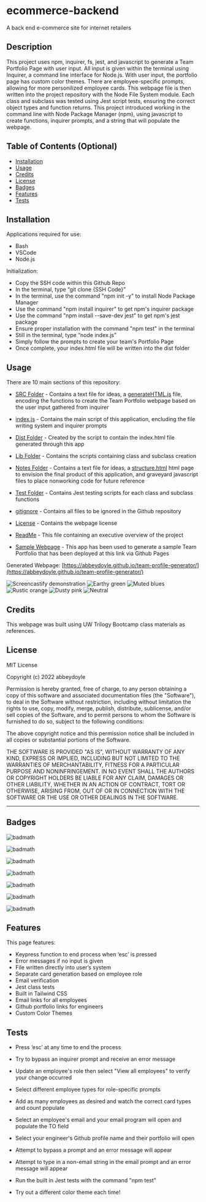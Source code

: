 # ecommerce-backend
A back end e-commerce site for internet retailers

## Description

This project uses npm, inquirer, fs, jest, and javascript to generate a Team Portfolio Page with user input. All input is given within the terminal using Inquirer, a command line interface for Node.js. With user input, the portfolio page has custom color themes. There are employee-specific prompts, allowing for more personilized employee cards. This webpage file is then written into the project repository with the Node File System module. Each class and subclass was tested using Jest script tests, ensuring the correct object types and function returns. This project introduced working in the command line with Node Package Manager (npm), using javascript to create functions, inquirer prompts, and a string that will populate the webpage.


<!-- Provide a short description explaining the what, why, and how of your project. Use the following questions as a guide:

- What was your motivation?
- Why did you build this project? (Note: the answer is not "Because it was a homework assignment.")
- What problem does it solve?
- What did you learn? -->

## Table of Contents (Optional)

<!-- If your README is long, add a table of contents to make it easy for users to find what they need. -->

- [Installation](#installation)
- [Usage](#usage)
- [Credits](#credits)
- [License](#license)
- [Badges](#badges)
- [Features](#features)
- [Tests](#tests)

## Installation

Applications required for use: 
- Bash
- VSCode
- Node.js 

Initialization: 
- Copy the SSH code within this Github Repo 
- In the terminal, type “git clone {SSH Code}” 
- In the terminal, use the command "npm init -y" to install Node Package Manager 
- Use the command "npm install inquirer" to get npm's inquirer package 
- Use the command "npm install --save-dev jest" to get npm's jest package 
- Ensure proper installation with the command "npm test" in the terminal
- Still in the terminal, type “node index.js” 
- Simply follow the prompts to create your team's Portfolio Page
- Once complete, your index.html file will be written into the dist folder
<!-- What are the steps required to install your project? Provide a step-by-step description of how to get the development environment running. -->


## Usage

There are 10 main sections of this repository:

- [SRC Folder](https://github.com/abbeydoyle/team-profile-generator/tree/main/src) - Contains a text file for ideas, a [generateHTML.js](https://github.com/abbeydoyle/team-profile-generator/blob/main/src/generateHTML.js) file, encoding the functions to create the Team Portfolio webpage based on the user input gathered from inquirer

- [index.js](https://github.com/abbeydoyle/team-profile-generator/blob/main/index.html) - Contains the main script of this application, encluding the file writing system and inquirer prompts

- [Dist Folder](https://github.com/abbeydoyle/team-profile-generator/tree/main/dist) - Created by the script to contain the index.html file generated through this app

- [Lib Folder](https://github.com/abbeydoyle/team-profile-generator/tree/main/lib) - Contains the scripts containing class and subclass creation

- [Notes Folder](https://github.com/abbeydoyle/team-profile-generator/tree/main/notes) - Contains a text file for ideas, a [structure.html](https://github.com/abbeydoyle/team-profile-generator/blob/main/notes/structure.html) html page to envision the final product of this application, and graveyard javascript files to place nonworking code for future reference

- [Test Folder](https://github.com/abbeydoyle/team-profile-generator/tree/main/test) - Contains Jest testing scripts for each class and subclass functions

- [gitignore](https://github.com/abbeydoyle/team-profile-generator/blob/main/.gitignore) - Contains all files to be ignored in the Github repository

- [License](https://github.com/abbeydoyle/module-two-challenge/blob/main/LICENSE) - Contains the webpage license

- [ReadMe](https://github.com/abbeydoyle/module-two-challenge/blob/main/README.md) - This file containing an executive overview of the project

- [Sample Webpage](https://abbeydoyle.github.io/team-profile-generator/) - This app has been used to generate a sample Team Portfolio that has been deployed at this link via Github Pages

Generated Webpage: [https://abbeydoyle.github.io/team-profile-generator/](https://abbeydoyle.github.io/team-profile-generator/)

![Screencastify demonstration](./dist/team-profile.gif)
![Earthy green](./dist/earthy%20green.png)
![Muted blues](./dist/muted%20blues.png)
![Rustic orange](./dist/rustic%20orange.png)
![Dusty pink](./dist/Dusty%20pink.png)
![Neutral](./dist/black-white.png)




<!-- Provide instructions and examples for use. Include screenshots as needed.

To add a screenshot, create an `assets/images` folder in your repository and upload your screenshot to it. Then, using the relative filepath, add it to your README using the following syntax:

    ```md
    ![alt text](assets/images/screenshot.png)
    ``` -->

## Credits

This webpage was built using UW Trilogy Bootcamp class materials as references.


## License

MIT License

Copyright (c) 2022 abbeydoyle

Permission is hereby granted, free of charge, to any person obtaining a copy of this software and associated documentation files (the "Software"), to deal in the Software without restriction, including without limitation the rights to use, copy, modify, merge, publish, distribute, sublicense, and/or sell copies of the Software, and to permit persons to whom the Software is furnished to do so, subject to the following conditions:

The above copyright notice and this permission notice shall be included in all copies or substantial portions of the Software.

THE SOFTWARE IS PROVIDED "AS IS", WITHOUT WARRANTY OF ANY KIND, EXPRESS OR IMPLIED, INCLUDING BUT NOT LIMITED TO THE WARRANTIES OF MERCHANTABILITY, FITNESS FOR A PARTICULAR PURPOSE AND NONINFRINGEMENT. IN NO EVENT SHALL THE AUTHORS OR COPYRIGHT HOLDERS BE LIABLE FOR ANY CLAIM, DAMAGES OR OTHER LIABILITY, WHETHER IN AN ACTION OF CONTRACT, TORT OR OTHERWISE, ARISING FROM, OUT OF OR IN CONNECTION WITH THE SOFTWARE OR THE USE OR OTHER DEALINGS IN THE SOFTWARE.

<!-- The last section of a high-quality README file is the license. This lets other developers know what they can and cannot do with your project. If you need help choosing a license, refer to [https://choosealicense.com/](https://choosealicense.com/). -->

---

<!-- 🏆 The previous sections are the bare minimum, and your project will ultimately determine the content of this document. You might also want to consider adding the following sections. -->

## Badges

![badmath](https://img.shields.io/github/repo-size/abbeydoyle/team-profile-generator?color=pink&style=plastic)

![badmath](https://img.shields.io/github/issues-closed-raw/abbeydoyle/team-profile-generator?color=pink&style=plastic)

![badmath](https://img.shields.io/github/issues-raw/abbeydoyle/team-profile-generator?color=pink&style=plastic)

![badmath](https://img.shields.io/github/license/abbeydoyle/team-profile-generator?color=pink&style=plastic)

![badmath](https://img.shields.io/github/commits-since/abbeydoyle/team-profile-generator/7aaca42/main?color=pink&style=plastic)

![badmath](https://img.shields.io/github/last-commit/abbeydoyle/team-profile-generator?color=pink&style=plastic)

![badmath](https://img.shields.io/maintenance/yes/2022?color=pink&style=plastic)


<!-- ![badmath](https://img.shields.io/github/languages/top/lernantino/badmath)

Badges aren't necessary, per se, but they demonstrate street cred. Badges let other developers know that you know what you're doing. Check out the badges hosted by [shields.io](https://shields.io/). You may not understand what they all represent now, but you will in time. -->

## Features

This page features:

- Keypress function to end process when ‘esc’ is pressed 
- Error messages if no input is given 
- File written directly into user’s system 
- Separate card generation based on employee role
- Email verification
- Jest class tests
- Built in Tailwind CSS
- Email links for all employees
- Github portfolio links for engineers
- Custom Color Themes



<!-- If your project has a lot of features, list them here. -->

<!-- ## How to Contribute

If you created an application or package and would like other developers to contribute it, you can include guidelines for how to do so. The [Contributor Covenant](https://www.contributor-covenant.org/) is an industry standard, but you can always write your own if you'd prefer. -->

## Tests

- Press ‘esc’ at any time to end the process
- Try to bypass an inquirer prompt and receive an error message
- Update an employee's role then select "View all employees" to verify your change occurred



- Select different employee types for role-specific prompts
- Add as many employees as desired and watch the correct card types and count populate
- Select an employee's email and your email program will open and populate the TO field
- Select your engineer's Github profile name and their portfolio will open
- Attempt to bypass a prompt and an error message will appear
- Attempt to type in a non-email string in the email prompt and an error message will appear
- Run the built in Jest tests with the command "npm test"
- Try out a different color theme each time!


<!-- Go the extra mile and write tests for your application. Then provide examples on how to run them here. -->